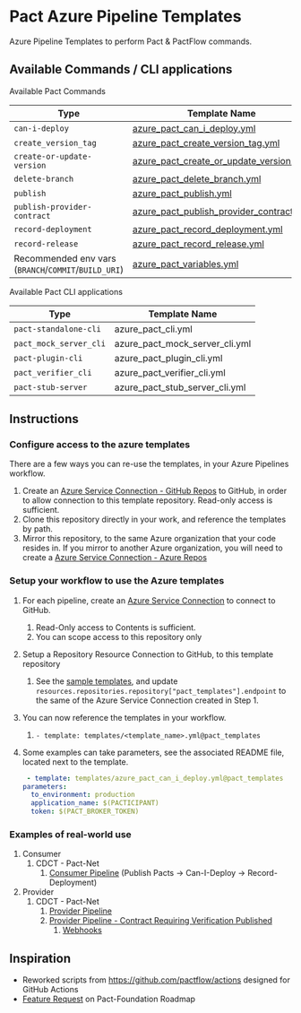 # Pact Azure Pipeline Templates

Azure Pipeline Templates to perform Pact & PactFlow commands.

## Available Commands / CLI applications

Available Pact Commands

| Type | Template Name |
| ---- | ------------- |
| `can-i-deploy` |[azure_pact_can_i_deploy.yml](./templates/azure_pact_can_i_deploy.yml)|
| `create_version_tag` |[azure_pact_create_version_tag.yml](./templates/azure_pact_create_version_tag.yml)|
| `create-or-update-version` |[azure_pact_create_or_update_version.yml](./templates/azure_pact_create_or_update_version.yml)|
| `delete-branch` |[azure_pact_delete_branch.yml](./templates/azure_pact_delete_branch.yml)|
| `publish` |[azure_pact_publish.yml](./templates/azure_pact_publish.yml)|
| `publish-provider-contract` |[azure_pact_publish_provider_contract.yml](./templates/azure_pact_publish_provider_contract.yml)|
| `record-deployment` |[azure_pact_record_deployment.yml](./templates/azure_pact_record_deployment.yml)|
| `record-release` |[azure_pact_record_release.yml](./templates/azure_pact_record_release.yml)|
| Recommended env vars (`BRANCH`/`COMMIT`/`BUILD_URI`) |[azure_pact_variables.yml](./templates/azure_pact_variables.yml)|

Available Pact CLI applications

| Type | Template Name |
| ---- | ------------- |
| `pact-standalone-cli` |azure_pact_cli.yml|
| `pact_mock_server_cli` |azure_pact_mock_server_cli.yml|
| `pact-plugin-cli` |azure_pact_plugin_cli.yml|
| `pact_verifier_cli` |azure_pact_verifier_cli.yml|
| `pact-stub-server` |azure_pact_stub_server_cli.yml|

## Instructions

### Configure access to the azure templates

There are a few ways you can re-use the templates, in your Azure Pipelines workflow.

1. Create an [Azure Service Connection - GitHub Repos](https://learn.microsoft.com/en-us/azure/devops/pipelines/library/service-endpoints?view=azure-devops#github-service-connection) to GitHub, in order to allow connection to this template repository. Read-only access is sufficient.
2. Clone this repository directly in your work, and reference the templates by path.
3. Mirror this repository, to the same Azure organization that your code resides in. If you mirror to another Azure organization, you will need to create a [Azure Service Connection - Azure Repos](https://learn.microsoft.com/en-us/azure/devops/pipelines/library/service-endpoints?view=azure-devops#azure-repos)

### Setup your workflow to use the Azure templates

1. For each pipeline, create an [Azure Service Connection](https://learn.microsoft.com/en-us/azure/devops/pipelines/library/service-endpoints?view=azure-devops#create-a-service-connection) to connect to GitHub.
   1. Read-Only access to Contents is sufficient.
   2. You can scope access to this repository only
2. Setup a Repository Resource Connection to GitHub, to this template repository
   1. See the [sample templates](./samples/templates), and update `resources.repositories.repository["pact_templates"].endpoint` to the same of the Azure Service Connection created in Step 1.
3. You can now reference the templates in your workflow.
   1. `- template: templates/<template_name>.yml@pact_templates`
4. Some examples can take parameters, see the associated README file, located next to the template.

     ```yml
      - template: templates/azure_pact_can_i_deploy.yml@pact_templates
     parameters:
       to_environment: production
       application_name: $(PACTICIPANT)
       token: $(PACT_BROKER_TOKEN)
    ```

### Examples of real-world use

1. Consumer
   1. CDCT - Pact-Net
      1. [Consumer Pipeline](https://github.com/YOU54F/example-consumer-dotnet/blob/templates_test/azure-pipelines.yml) (Publish Pacts -> Can-I-Deploy -> Record-Deployment)
2. Provider
   1. CDCT - Pact-Net
      1. [Provider Pipeline](https://github.com/YOU54F/example-provider-dotnet/blob/templates_test/azure-pipelines.yml)
      2. [Provider Pipeline - Contract Requiring Verification Published](https://github.com/YOU54F/example-provider-dotnet/blob/templates_test/azure-pipelines-contract_requiring_verification_published.yml)
         1. [Webhooks](./webhooks/azure-pipelines-contract_requiring_verification_published-webhook.md)

## Inspiration

- Reworked scripts from https://github.com/pactflow/actions designed for GitHub Actions
- [Feature Request](https://github.com/pact-foundation/roadmap/issues/114) on Pact-Foundation Roadmap